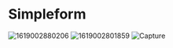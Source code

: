 
# Simpleform
![1619002880206](https://user-images.githubusercontent.com/80150887/115543680-7f350380-a256-11eb-8c96-0dd7ef1ef8b2.png)
![1619002801859](https://user-images.githubusercontent.com/80150887/115543685-80663080-a256-11eb-97e6-6690913ba4ed.png)
![Capture](https://user-images.githubusercontent.com/80150887/115543717-8c51f280-a256-11eb-8f28-eb0cafb4ce54.PNG)

